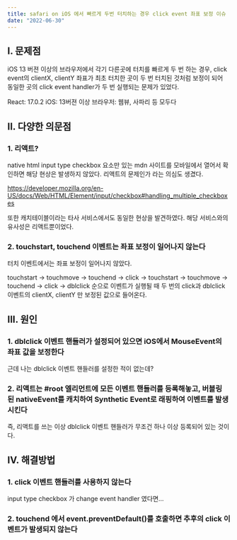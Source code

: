 ```yaml
---
title: safari on iOS 에서 빠르게 두번 터치하는 경우 click event 좌표 보정 이슈
date: "2022-06-30"
---
```


## I. 문제점

iOS 13 버젼 이상의 브라우저에서 각기 다른곳에 터치를 빠르게 두 번 하는 경우,
click event의 clientX, clientY 좌표가 최초 터치한 곳이 두 번 터치된 것처럼 보정이 되어 동일한 곳의 click event handler가 두 번 실행되는 문제가 있었다.

React: 17.0.2
iOS: 13버젼 이상
브라우저: 웹뷰, 사파리 등 모두다

## II. 다양한 의문점

### 1. 리액트?

native html input type checkbox 요소만 있는 mdn 사이트를 모바일에서 열어서 확인하면
해당 현상은 발생하지 않았다.
리액트의 문제인가 라는 의심도 생겼다.

<https://developer.mozilla.org/en-US/docs/Web/HTML/Element/input/checkbox#handling_multiple_checkboxes>

또한 캐치테이블이라는 타사 서비스에서도 동일한 현상을 발견하였다. 해당 서비스와의 유사성은 리액트뿐이었다.

### 2. touchstart, touchend 이벤트는 좌표 보정이 일어나지 않는다

터치 이벤트에서는 좌표 보정이 일어나지 않았다.

touchstart -> touchmove -> touchend -> click -> touchstart -> touchmove -> touchend -> click -> dblclick 순으로 이벤트가 실행될 때
두 번의 click과 dblclick 이벤트의 clientX, clientY 만 보정된 값으로 들어온다.

## III. 원인

### 1. dblclick 이벤트 핸들러가 설정되어 있으면 iOS에서 MouseEvent의 좌표 값을 보정한다

근데 나는 dblclick 이벤트 핸들러를 설정한 적이 없는데?

### 2. 리액트는 #root 엘리먼트에 모든 이벤트 핸들러를 등록해놓고, 버블링 된 nativeEvent를 캐치하여 Synthetic Event로 래핑하여 이벤트를 발생시킨다

즉, 리액트를 쓰는 이상 dblclick 이벤트 핸들러가 무조건 하나 이상 등록되어 있는 것이다.

## IV. 해결방법

### 1. click 이벤트 핸들러를 사용하지 않는다

input type checkbox 가 change event handler 였다면...

### 2. touchend 에서 event.preventDefault()를 호출하면 추후의 click 이벤트가 발생되지 않는다

<!-- - stopImmediatePropagation / stopPropagation / preventDefault
- innerHTML 로 script 태그를 생성하면 src 를 로드하지 않는다?
- 환경변수:
  다국어: 기능과 상관없는 디스플레이 등 -->

